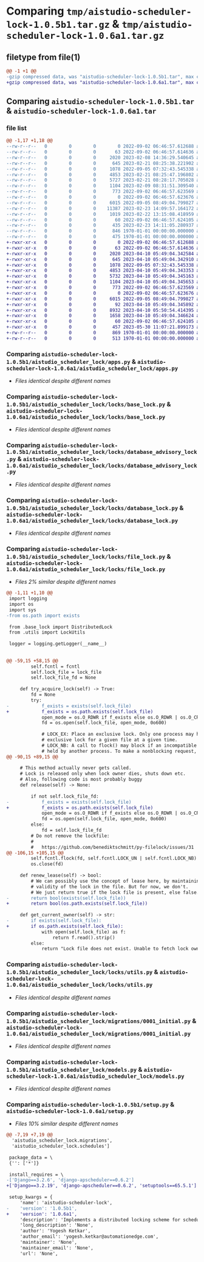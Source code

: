 # Comparing `tmp/aistudio-scheduler-lock-1.0.5b1.tar.gz` & `tmp/aistudio-scheduler-lock-1.0.6a1.tar.gz`

## filetype from file(1)

```diff
@@ -1 +1 @@
-gzip compressed data, was "aistudio-scheduler-lock-1.0.5b1.tar", max compression
+gzip compressed data, was "aistudio-scheduler-lock-1.0.6a1.tar", max compression
```

## Comparing `aistudio-scheduler-lock-1.0.5b1.tar` & `aistudio-scheduler-lock-1.0.6a1.tar`

### file list

```diff
@@ -1,17 +1,18 @@
--rw-r--r--   0        0        0        0 2022-09-02 06:46:57.612688 aistudio-scheduler-lock-1.0.5b1/aistudio_scheduler_lock/__init__.py
--rw-r--r--   0        0        0       63 2022-09-02 06:46:57.614636 aistudio-scheduler-lock-1.0.5b1/aistudio_scheduler_lock/admin.py
--rw-r--r--   0        0        0     2020 2023-02-08 14:36:29.540645 aistudio-scheduler-lock-1.0.5b1/aistudio_scheduler_lock/apps.py
--rw-r--r--   0        0        0      645 2023-02-21 08:25:38.221902 aistudio-scheduler-lock-1.0.5b1/aistudio_scheduler_lock/locks/base_lock.py
--rw-r--r--   0        0        0     1078 2022-09-05 07:32:43.545338 aistudio-scheduler-lock-1.0.5b1/aistudio_scheduler_lock/locks/database_advisory_lock.py
--rw-r--r--   0        0        0     4853 2023-02-21 08:25:47.196802 aistudio-scheduler-lock-1.0.5b1/aistudio_scheduler_lock/locks/database_lock.py
--rw-r--r--   0        0        0     5727 2023-02-21 08:28:17.705028 aistudio-scheduler-lock-1.0.5b1/aistudio_scheduler_lock/locks/file_lock.py
--rw-r--r--   0        0        0     1104 2023-02-09 08:31:51.309540 aistudio-scheduler-lock-1.0.5b1/aistudio_scheduler_lock/locks/utils.py
--rw-r--r--   0        0        0      773 2022-09-02 06:46:57.623569 aistudio-scheduler-lock-1.0.5b1/aistudio_scheduler_lock/migrations/0001_initial.py
--rw-r--r--   0        0        0        0 2022-09-02 06:46:57.623676 aistudio-scheduler-lock-1.0.5b1/aistudio_scheduler_lock/migrations/__init__.py
--rw-r--r--   0        0        0     6015 2022-09-05 08:49:04.799827 aistudio-scheduler-lock-1.0.5b1/aistudio_scheduler_lock/models.py
--rw-r--r--   0        0        0    11387 2023-02-23 14:09:57.164172 aistudio-scheduler-lock-1.0.5b1/aistudio_scheduler_lock/schedules/scheduler_lock_job.py
--rw-r--r--   0        0        0     1019 2023-02-22 13:15:08.418959 aistudio-scheduler-lock-1.0.5b1/aistudio_scheduler_lock/schedules/schedules_master_base.py
--rw-r--r--   0        0        0       60 2022-09-02 06:46:57.624105 aistudio-scheduler-lock-1.0.5b1/aistudio_scheduler_lock/tests.py
--rw-r--r--   0        0        0      435 2023-02-23 14:11:05.280937 aistudio-scheduler-lock-1.0.5b1/pyproject.toml
--rw-r--r--   0        0        0      846 1970-01-01 00:00:00.000000 aistudio-scheduler-lock-1.0.5b1/setup.py
--rw-r--r--   0        0        0      475 1970-01-01 00:00:00.000000 aistudio-scheduler-lock-1.0.5b1/PKG-INFO
+-rwxr-xr-x   0        0        0        0 2022-09-02 06:46:57.612688 aistudio-scheduler-lock-1.0.6a1/aistudio_scheduler_lock/__init__.py
+-rwxr-xr-x   0        0        0       63 2022-09-02 06:46:57.614636 aistudio-scheduler-lock-1.0.6a1/aistudio_scheduler_lock/admin.py
+-rwxr-xr-x   0        0        0     2020 2023-04-10 05:49:04.342584 aistudio-scheduler-lock-1.0.6a1/aistudio_scheduler_lock/apps.py
+-rwxr-xr-x   0        0        0      645 2023-04-10 05:49:04.342910 aistudio-scheduler-lock-1.0.6a1/aistudio_scheduler_lock/locks/base_lock.py
+-rwxr-xr-x   0        0        0     1078 2022-09-05 07:32:43.545338 aistudio-scheduler-lock-1.0.6a1/aistudio_scheduler_lock/locks/database_advisory_lock.py
+-rwxr-xr-x   0        0        0     4853 2023-04-10 05:49:04.343353 aistudio-scheduler-lock-1.0.6a1/aistudio_scheduler_lock/locks/database_lock.py
+-rwxr-xr-x   0        0        0     5732 2023-04-10 05:49:04.345163 aistudio-scheduler-lock-1.0.6a1/aistudio_scheduler_lock/locks/file_lock.py
+-rwxr-xr-x   0        0        0     1104 2023-04-10 05:49:04.345653 aistudio-scheduler-lock-1.0.6a1/aistudio_scheduler_lock/locks/utils.py
+-rwxr-xr-x   0        0        0      773 2022-09-02 06:46:57.623569 aistudio-scheduler-lock-1.0.6a1/aistudio_scheduler_lock/migrations/0001_initial.py
+-rwxr-xr-x   0        0        0        0 2022-09-02 06:46:57.623676 aistudio-scheduler-lock-1.0.6a1/aistudio_scheduler_lock/migrations/__init__.py
+-rwxr-xr-x   0        0        0     6015 2022-09-05 08:49:04.799827 aistudio-scheduler-lock-1.0.6a1/aistudio_scheduler_lock/models.py
+-rwxr-xr-x   0        0        0       92 2023-04-10 05:49:04.345892 aistudio-scheduler-lock-1.0.6a1/aistudio_scheduler_lock/schedules/enums.py
+-rwxr-xr-x   0        0        0     8932 2023-04-10 05:50:54.414395 aistudio-scheduler-lock-1.0.6a1/aistudio_scheduler_lock/schedules/scheduler_lock_job.py
+-rwxr-xr-x   0        0        0     1658 2023-04-10 05:49:04.346624 aistudio-scheduler-lock-1.0.6a1/aistudio_scheduler_lock/schedules/schedules_master_base.py
+-rwxr-xr-x   0        0        0       60 2022-09-02 06:46:57.624105 aistudio-scheduler-lock-1.0.6a1/aistudio_scheduler_lock/tests.py
+-rwxr-xr-x   0        0        0      457 2023-05-30 11:07:21.899173 aistudio-scheduler-lock-1.0.6a1/pyproject.toml
+-rw-r--r--   0        0        0      869 1970-01-01 00:00:00.000000 aistudio-scheduler-lock-1.0.6a1/setup.py
+-rw-r--r--   0        0        0      513 1970-01-01 00:00:00.000000 aistudio-scheduler-lock-1.0.6a1/PKG-INFO
```

### Comparing `aistudio-scheduler-lock-1.0.5b1/aistudio_scheduler_lock/apps.py` & `aistudio-scheduler-lock-1.0.6a1/aistudio_scheduler_lock/apps.py`

 * *Files identical despite different names*

### Comparing `aistudio-scheduler-lock-1.0.5b1/aistudio_scheduler_lock/locks/base_lock.py` & `aistudio-scheduler-lock-1.0.6a1/aistudio_scheduler_lock/locks/base_lock.py`

 * *Files identical despite different names*

### Comparing `aistudio-scheduler-lock-1.0.5b1/aistudio_scheduler_lock/locks/database_advisory_lock.py` & `aistudio-scheduler-lock-1.0.6a1/aistudio_scheduler_lock/locks/database_advisory_lock.py`

 * *Files identical despite different names*

### Comparing `aistudio-scheduler-lock-1.0.5b1/aistudio_scheduler_lock/locks/database_lock.py` & `aistudio-scheduler-lock-1.0.6a1/aistudio_scheduler_lock/locks/database_lock.py`

 * *Files identical despite different names*

### Comparing `aistudio-scheduler-lock-1.0.5b1/aistudio_scheduler_lock/locks/file_lock.py` & `aistudio-scheduler-lock-1.0.6a1/aistudio_scheduler_lock/locks/file_lock.py`

 * *Files 2% similar despite different names*

```diff
@@ -1,11 +1,10 @@
 import logging
 import os
 import sys
-from os.path import exists
 
 from .base_lock import DistributedLock
 from .utils import LockUtils
 
 logger = logging.getLogger(__name__)
 
 
@@ -59,15 +58,15 @@
         self.fcntl = fcntl
         self.lock_file = lock_file
         self.lock_file_fd = None
 
     def try_acquire_lock(self) -> True:
         fd = None
         try:
-            f_exists = exists(self.lock_file)
+            f_exists = os.path.exists(self.lock_file)
             open_mode = os.O_RDWR if f_exists else os.O_RDWR | os.O_CREAT
             fd = os.open(self.lock_file, open_mode, 0o600)
 
             # LOCK_EX: Place an exclusive lock. Only one process may hold an
             # exclusive lock for a given file at a given time.
             # LOCK_NB: A call to flock() may block if an incompatible lock is
             # held by another process. To make a nonblocking request, include LOCK_NB.
@@ -90,15 +89,15 @@
 
     # This method actually never gets called.
     # Lock is released only when lock owner dies, shuts down etc.
     # Also, following code is most probably buggy
     def release(self) -> None:
 
         if not self.lock_file_fd:
-            f_exists = exists(self.lock_file)
+            f_exists = os.path.exists(self.lock_file)
             open_mode = os.O_RDWR if f_exists else os.O_RDWR | os.O_CREAT
             fd = os.open(self.lock_file, open_mode, 0o600)
         else:
             fd = self.lock_file_fd
         # Do not remove the lockfile:
         #
         #   https://github.com/benediktschmitt/py-filelock/issues/31
@@ -106,15 +105,15 @@
         self.fcntl.flock(fd, self.fcntl.LOCK_UN | self.fcntl.LOCK_NB)
         os.close(fd)
 
     def renew_lease(self) -> bool:
         # We can possibly use the concept of lease here, by maintaining the
         # validity of the lock in the file. But for now, we don't.
         # We just return true if the lock file is present, else false.
-        return bool(exists(self.lock_file))
+        return bool(os.path.exists(self.lock_file))
 
     def get_current_owner(self) -> str:
-        if exists(self.lock_file):
+        if os.path.exists(self.lock_file):
             with open(self.lock_file) as f:
                 return f.read().strip()
         else:
             return "Lock file does not exist. Unable to fetch lock owner."
```

### Comparing `aistudio-scheduler-lock-1.0.5b1/aistudio_scheduler_lock/locks/utils.py` & `aistudio-scheduler-lock-1.0.6a1/aistudio_scheduler_lock/locks/utils.py`

 * *Files identical despite different names*

### Comparing `aistudio-scheduler-lock-1.0.5b1/aistudio_scheduler_lock/migrations/0001_initial.py` & `aistudio-scheduler-lock-1.0.6a1/aistudio_scheduler_lock/migrations/0001_initial.py`

 * *Files identical despite different names*

### Comparing `aistudio-scheduler-lock-1.0.5b1/aistudio_scheduler_lock/models.py` & `aistudio-scheduler-lock-1.0.6a1/aistudio_scheduler_lock/models.py`

 * *Files identical despite different names*

### Comparing `aistudio-scheduler-lock-1.0.5b1/setup.py` & `aistudio-scheduler-lock-1.0.6a1/setup.py`

 * *Files 10% similar despite different names*

```diff
@@ -7,19 +7,19 @@
  'aistudio_scheduler_lock.migrations',
  'aistudio_scheduler_lock.schedules']
 
 package_data = \
 {'': ['*']}
 
 install_requires = \
-['Django==3.2.6', 'django-apscheduler==0.6.2']
+['Django==3.2.19', 'django-apscheduler==0.6.2', 'setuptools==65.5.1']
 
 setup_kwargs = {
     'name': 'aistudio-scheduler-lock',
-    'version': '1.0.5b1',
+    'version': '1.0.6a1',
     'description': 'Implements a distributed locking scheme for schedulers running on HA mode.',
     'long_description': 'None',
     'author': 'Yogesh Ketkar',
     'author_email': 'yogesh.ketkar@automationedge.com',
     'maintainer': 'None',
     'maintainer_email': 'None',
     'url': 'None',
```

